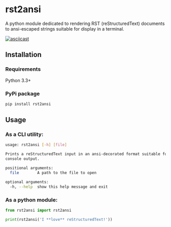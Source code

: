 # rst2ansi

A python module dedicated to rendering RST (reStructuredText) documents
to ansi-escaped strings suitable for display in a terminal.

[![asciicast](https://asciinema.org/a/drykz69gtn557z3hxnbb1jybq.png)](https://asciinema.org/a/drykz69gtn557z3hxnbb1jybq)

## Installation

### Requirements

Python 3.3+

### PyPi package

```bash
pip install rst2ansi
```

## Usage

### As a CLI utility:

```bash
usage: rst2ansi [-h] [file]

Prints a reStructuredText input in an ansi-decorated format suitable for
console output.

positional arguments:
  file        A path to the file to open

optional arguments:
  -h, --help  show this help message and exit
```

### As a python module:

```python
from rst2ansi import rst2ansi

print(rst2ansi('I **love** reStructuredText!'))
```
